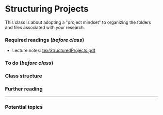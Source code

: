 # Structuring Projects

This class is about adopting a "project mindset" to organizing the folders and files associated with your research.

### Required readings (_before class_)
- Lecture notes: [tex/StructuredProjects.pdf](tex/StructuredProjects.pdf)

### To do (_before class_)

### Class structure

### Further reading

***
### Potential topics
